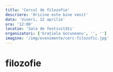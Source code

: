 ```yaml
---
titlu: 'Cercul de filozofie'
descriere: 'Oricine este bine venit'
data: 'Vineri, 12 aprilie'
ora: '12:00'
locatie: 'Sala de festivități'
organizatori: ['Grațiela Goruneanu', '', '']
imagine: '/img/evenimente/cerc-filozofic.jpg'
---
```


# filozofie